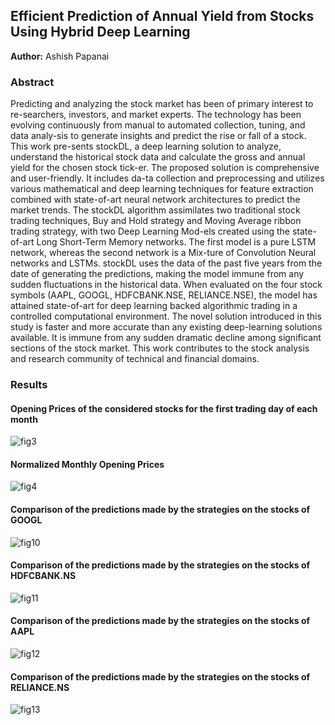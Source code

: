 ## Efficient Prediction of Annual Yield from Stocks Using Hybrid Deep Learning
**Author:** Ashish Papanai
### Abstract
Predicting and analyzing the stock market has been of primary interest to re-searchers, investors, and market experts. The technology has been evolving continuously from manual to automated collection, tuning, and data analy-sis to generate insights and predict the rise or fall of a stock. This work pre-sents stockDL, a deep learning solution to analyze, understand the historical stock data and calculate the gross and annual yield for the chosen stock tick-er. The proposed solution is comprehensive and user-friendly. It includes da-ta collection and preprocessing and utilizes various mathematical and deep learning techniques for feature extraction combined with state-of-art neural network architectures to predict the market trends. The stockDL algorithm assimilates two traditional stock trading techniques, Buy and Hold strategy and Moving Average ribbon trading strategy, with two Deep Learning Mod-els created using the state-of-art Long Short-Term Memory networks. The first model is a pure LSTM network, whereas the second network is a Mix-ture of Convolution Neural networks and LSTMs. stockDL uses the data of the past five years from the date of generating the predictions, making the model immune from any sudden fluctuations in the historical data. When evaluated on the four stock symbols (AAPL, GOOGL, HDFCBANK.NSE, RELIANCE.NSE), the model has attained state-of-art for deep learning backed algorithmic trading in a controlled computational environment. The novel solution introduced in this study is faster and more accurate than any existing deep-learning solutions available. It is immune from any sudden dramatic decline among significant sections of the stock market. This work contributes to the stock analysis and research community of technical and financial domains.
### Results
#### Opening Prices of the considered stocks for the first trading day of each month <br>
![fig3](https://user-images.githubusercontent.com/52123364/155578709-36e917e6-902f-4396-a66f-7ffffd66f095.jpg)
#### Normalized Monthly Opening Prices <br>
![fig4](https://user-images.githubusercontent.com/52123364/155578717-340f3dfb-70b4-4118-8ba5-306da3c9cd9a.png)
#### Comparison of the predictions made by the strategies on the stocks of GOOGL <br>
![fig10](https://user-images.githubusercontent.com/52123364/155578724-280584d9-87a0-472c-be32-c795c3832170.png)
#### Comparison of the predictions made by the strategies on the stocks of HDFCBANK.NS <br>
![fig11](https://user-images.githubusercontent.com/52123364/155578727-4335450b-1724-4c49-81f1-4661a709705b.png)
#### Comparison of the predictions made by the strategies on the stocks of AAPL <br>
![fig12](https://user-images.githubusercontent.com/52123364/155578732-0961d0b0-08d7-4b18-bac6-7c2834c15b72.png)
#### Comparison of the predictions made by the strategies on the stocks of RELIANCE.NS <br>
![fig13](https://user-images.githubusercontent.com/52123364/155578737-2e2cb5ca-6c85-4d47-815d-c6a6a3f29883.png)
